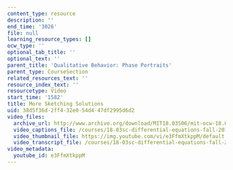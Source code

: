```yaml
---
content_type: resource
description: ''
end_time: '3026'
file: null
learning_resource_types: []
ocw_type: ''
optional_tab_title: ''
optional_text: ''
parent_title: 'Qualitative Behavior: Phase Portraits'
parent_type: CourseSection
related_resources_text: ''
resource_index_text: ''
resourcetype: Video
start_time: '1582'
title: More Sketching Solutions
uid: 38d5f36d-2ff4-32e0-54d4-47df2995d6d2
video_files:
  archive_url: http://www.archive.org/download/MIT18.03S06/mit-ocw-18.03-lec27-23apr2003-220k_512kb.mp4
  video_captions_file: /courses/18-03sc-differential-equations-fall-2011/8dc8ceca3a675894920cc54f54e8e0b9_e3FfmXtkppM.vtt
  video_thumbnail_file: https://img.youtube.com/vi/e3FfmXtkppM/default.jpg
  video_transcript_file: /courses/18-03sc-differential-equations-fall-2011/74d557bba8d30af80a57f68d2a5009ef_e3FfmXtkppM.pdf
video_metadata:
  youtube_id: e3FfmXtkppM
---
```

